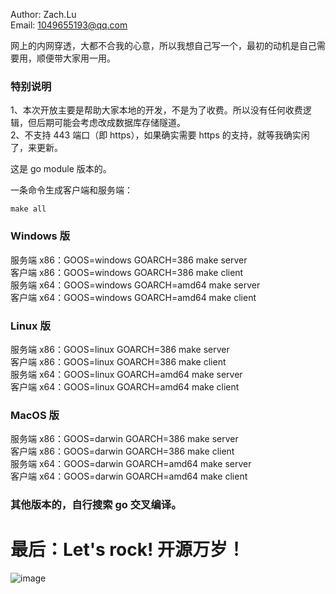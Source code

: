 Author: Zach.Lu  
Email: 1049655193@qq.com

网上的内网穿透，大都不合我的心意，所以我想自己写一个，最初的动机是自己需要用，顺便带大家用一用。

### 特别说明

1、本次开放主要是帮助大家本地的开发，不是为了收费。所以没有任何收费逻辑，但后期可能会考虑改成数据库存储隧道。  
2、不支持 443 端口（即 https），如果确实需要 https 的支持，就等我确实闲了，来更新。

这是 go module 版本的。

一条命令生成客户端和服务端：

`make all`

### Windows 版

服务端 x86：GOOS=windows GOARCH=386 make server  
客户端 x86：GOOS=windows GOARCH=386 make client  
服务端 x64：GOOS=windows GOARCH=amd64 make server  
客户端 x64：GOOS=windows GOARCH=amd64 make client

### Linux 版

服务端 x86：GOOS=linux GOARCH=386 make server  
客户端 x86：GOOS=linux GOARCH=386 make client  
服务端 x64：GOOS=linux GOARCH=amd64 make server  
客户端 x64：GOOS=linux GOARCH=amd64 make client

### MacOS 版

服务端 x86：GOOS=darwin GOARCH=386 make server  
客户端 x86：GOOS=darwin GOARCH=386 make client  
服务端 x64：GOOS=darwin GOARCH=amd64 make server  
客户端 x64：GOOS=darwin GOARCH=amd64 make client

### 其他版本的，自行搜索 go 交叉编译。

# 最后：Let's rock! 开源万岁！
![image](https://user-images.githubusercontent.com/62736001/130325475-5c0482c6-3c11-4c92-af97-e418e0f2d19e.png)

